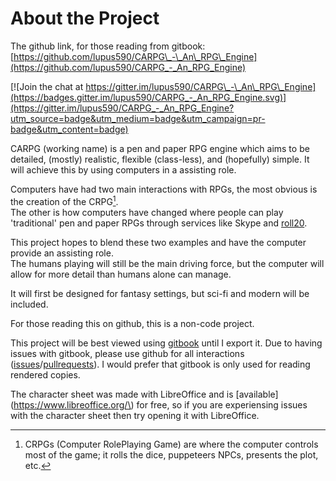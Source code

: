 # About the Project

The github link, for those reading from gitbook: [https://github.com/lupus590/CARPG\_-\_An\_RPG\_Engine](https://github.com/lupus590/CARPG_-_An_RPG_Engine)

[![Join the chat at https://gitter.im/lupus590/CARPG\_-\_An\_RPG\_Engine](https://badges.gitter.im/lupus590/CARPG_-_An_RPG_Engine.svg)](https://gitter.im/lupus590/CARPG_-_An_RPG_Engine?utm_source=badge&utm_medium=badge&utm_campaign=pr-badge&utm_content=badge)

CARPG \(working name\) is a pen and paper RPG engine  which aims to be detailed, \(mostly\) realistic, flexible \(class-less\), and \(hopefully\) simple. It will achieve this by using computers in a assisting role.

Computers have had two main interactions with RPGs, the most obvious is the creation of the CRPG[^1].  
The other is how computers have changed where people can play 'traditional' pen and paper RPGs through services like  Skype and [roll20](http:\\roll20.net).

This project hopes to blend these two examples and have the computer provide an assisting role.  
The humans playing will still be the main driving force, but the computer will allow for more detail than humans alone can manage.

It will first be designed for fantasy settings, but sci-fi and modern will be included.

For those reading this on github, this is a non-code project.

This project will be best viewed using [gitbook](https://www.gitbook.com/book/lupus590/carpg_-_an_rpg_engine/details) until I export it. Due to having issues with gitbook, please use github for all interactions \([issues](https://github.com/lupus590/CARPG_-_An_RPG_Engine/issues)/[pullrequests](https://github.com/lupus590/CARPG_-_An_RPG_Engine/pulls)\). I would prefer that gitbook is only used for reading rendered copies.

The character sheet was made with LibreOffice and is \[available\]\(https://www.libreoffice.org/\) for free, so if you are experiensing issues with the character sheet then try opening it with LibreOffice.

[^1]: CRPGs \(Computer RolePlaying Game\) are where the computer controls most of the game; it rolls the dice, puppeteers NPCs, presents the plot, etc.

